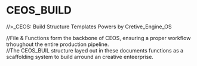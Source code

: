 # CEOS_BUILD

//>_CEOS: Build Structure Templates
  Powers by Cretive_Engine_OS

//File & Functions form the backbone of CEOS, ensuring a proper workflow trhoughout the entire production pipeline.<br>
//The CEOS_BUIL structure layed out in these documents functions as a scaffolding system to build arround an creative enteerprise.<br>



